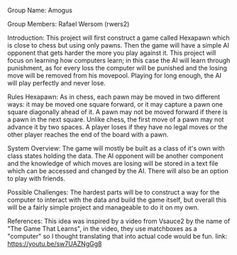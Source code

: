 Group Name: Amogus

Group Members: Rafael Wersom (rwers2)
                
Introduction: This project will first construct a game called Hexapawn which is close to chess but using only pawns. Then the game will have a simple AI opponent that gets harder the more you play against it. This project will focus on learning how computers learn; in this case the AI will learn through punishment, as for every loss the computer will be punished and the losing move will be removed from his movepool. Playing for long enough, the AI will play perfectly and never lose.

Rules Hexapawn: As in chess, each pawn may be moved in two different ways: it may be moved one square forward, or it may capture a pawn one square diagonally ahead of it. A pawn may not be moved forward if there is a pawn in the next square. Unlike chess, the first move of a pawn may not advance it by two spaces. A player loses if they have no legal moves or the other player reaches the end of the board with a pawn.

System Overview: The game will mostly be built as a class of it's own with class states holding the data. The AI opponent will be another component and the knowledge of which moves are losing will be stored in a text file which can be accessed and changed by the AI. There will also be an option to play with friends.

Possible Challenges: The hardest parts will be to construct a way for the computer to interact with the data and build the game itself, but overall this will be a fairly simple project and manageable to do it on my own.

References: This idea was inspired by a video from Vsauce2 by the name of "The Game That Learns", in the video, they use matchboxes as a "computer" so I thought translating that into actual code would be fun. link: https://youtu.be/sw7UAZNgGg8